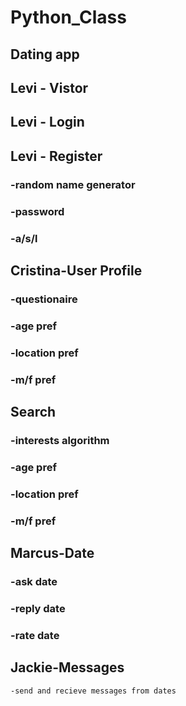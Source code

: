 # Python_Class
Dating app
-----------------------
## Levi - Vistor
## Levi - Login
## Levi - Register
###	     -random name generator
###       -password
###       -a/s/l
## Cristina-User Profile
###	  -questionaire
###	  -age pref
###	  -location pref
###	  -m/f pref		
## Search
###   -interests algorithm
###	  -age pref
###	  -location pref
###	  -m/f pref
## Marcus-Date
###	  -ask date
### 	-reply date
###	  -rate date
## Jackie-Messages
	-send and recieve messages from dates


